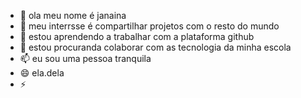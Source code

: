 - 👋 ola meu nome é janaina
- 👀 meu interrsse é compartilhar projetos com o resto do mundo
- 🌱 estou aprendendo a trabalhar com a plataforma github
- 💞️ estou procuranda colaborar com as tecnologia da minha escola
- 📫 eu sou uma pessoa tranquila
- 😄 ela.dela 
- ⚡ 

<!---
jana-oliver123/jana-oliver123 is a ✨ special ✨ repository because its `README.md` (this file) appears on your GitHub profile.
You can click the Preview link to take a look at your changes.
--->
